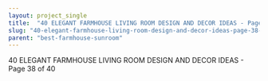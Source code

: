 ```yaml
---
layout: project_single
title:  "40 ELEGANT FARMHOUSE LIVING ROOM DESIGN AND DECOR IDEAS - Page 38 of 40"
slug: "40-elegant-farmhouse-living-room-design-and-decor-ideas-page-38-of-40"
parent: "best-farmhouse-sunroom"
---
```

40 ELEGANT FARMHOUSE LIVING ROOM DESIGN AND DECOR IDEAS - Page 38 of 40